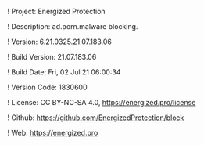 ! Project: Energized Protection

! Description: ad.porn.malware blocking.

! Version: 6.21.0325.21.07.183.06

! Build Version: 21.07.183.06

! Build Date: Fri, 02 Jul 21 06:00:34

! Version Code: 1830600

! License: CC BY-NC-SA 4.0, https://energized.pro/license

! Github: https://github.com/EnergizedProtection/block

! Web: https://energized.pro
